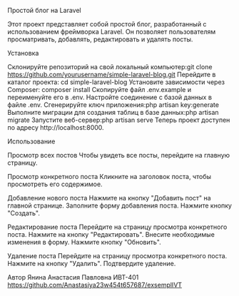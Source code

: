 Простой блог на Laravel

Этот проект представляет собой простой блог, разработанный с использованием фреймворка Laravel. Он позволяет пользователям просматривать, добавлять, редактировать и удалять посты.



Установка

Склонируйте репозиторий на свой локальный компьютер:git clone https://github.com/yourusername/simple-laravel-blog.git
Перейдите в каталог проекта: cd simple-laravel-blog
Установите зависимости через Composer: composer install
Скопируйте файл .env.example и переименуйте его в .env. Настройте соединение с базой данных в файле .env.
Сгенерируйте ключ приложения:php artisan key:generate
Выполните миграции для создания таблиц в базе данных:php artisan migrate
Запустите веб-сервер:php artisan serve
Теперь проект доступен по адресу http://localhost:8000.


Использование

Просмотр всех постов
Чтобы увидеть все посты, перейдите на главную страницу.

Просмотр конкретного поста
Кликните на заголовок поста, чтобы просмотреть его содержимое.

Добавление нового поста
Нажмите на кнопку "Добавить пост" на главной странице.
Заполните форму добавления поста.
Нажмите кнопку "Создать".

Редактирование поста
Перейдите на страницу просмотра конкретного поста.
Нажмите на кнопку "Редактировать".
Внесите необходимые изменения в форму.
Нажмите кнопку "Обновить".

Удаление поста
Перейдите на страницу просмотра конкретного поста.
Нажмите на кнопку "Удалить".
Подтвердите удаление.

Автор
Янина Анастасия Павловна ИВТ-401 https://github.com/Anastasiya23w454t657687/exsemplIVT
